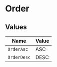 # Order


## Values

| Name        | Value       |
| ----------- | ----------- |
| `OrderAsc`  | ASC         |
| `OrderDesc` | DESC        |